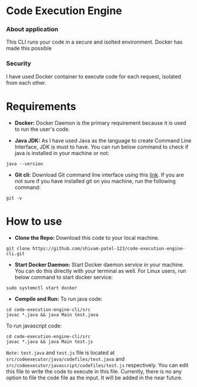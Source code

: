 # Code Execution Engine

### **About application**

This CLI runs your code in a secure and isolted environment. Docker has made this possible

### **Security**

I have used Docker container to execute code for each request, isolated from each other.

# Requirements

-   **Docker:** Docker Daemon is the primary requirement because it is used to run the user's code.

-   **Java JDK:** As I have used Java as the language to create Command Line Interface, JDK is must to have. You can run below command to check if java is installed in your machine or not:

```
java --version
```

-   **Git cli:** Download Git command line interface using this [link](https://git-scm.com/downloads). If you are not sure if you have installed git on you machine, run the following command:

```
git -v
```

# How to use

-   **Clone the Repo:** Download this code to your local machine.

```
git clone https://github.com/shivam-patel-123/code-execution-engine-cli.git
```

-   **Start Docker Daemon:** Start Docker daemon service in your machine. You can do this directly with your terminal as well. For Linux users, run below command to start docker service:

```
sudo systemctl start docker
```

-   **Compile and Run:**
    To run java code:

```
cd code-execution-engine-cli/src
javac *.java && java Main test.java
```

To run javascript code:

```
cd code-execution-engine-cli/src
javac *.java && java Main test.js
```

`Note:` `test.java` and `test.js` file is located at `src/codeexecutor/java/codefiles/test.java` and `src/codeexecutor/javascript/codefiles/test.js` respectively. You can edit this file to write the code to execute in this file. Currently, there is no any option to file the code file as the input. It will be added in the near future.
